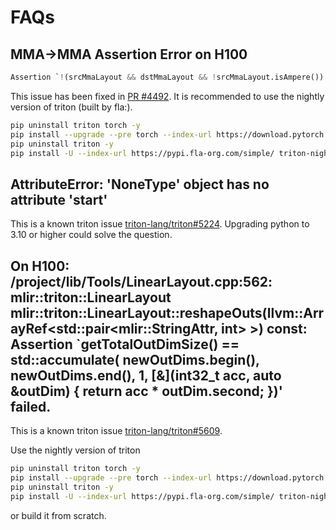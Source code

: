 # FAQs

## MMA->MMA Assertion Error on H100

```py
Assertion `!(srcMmaLayout && dstMmaLayout && !srcMmaLayout.isAmpere()) && "mma -> mma layout conversion is only supported on Ampere"' failed.
```

This issue has been fixed in [PR #4492](https://github.com/triton-lang/triton/pull/4492).
It is recommended to use the nightly version of triton (built by fla:).

```sh
pip uninstall triton torch -y
pip install --upgrade --pre torch --index-url https://download.pytorch.org/whl/nightly/cu126
pip uninstall triton -y
pip install -U --index-url https://pypi.fla-org.com/simple/ triton-nightly --upgrade
```

## AttributeError: 'NoneType' object has no attribute 'start'

This is a known triton issue [triton-lang/triton#5224](https://github.com/triton-lang/triton/issues/5224).
Upgrading python to 3.10 or higher could solve the question.


## On H100: /project/lib/Tools/LinearLayout.cpp:562: mlir::triton::LinearLayout mlir::triton::LinearLayout::reshapeOuts(llvm::ArrayRef<std::pair<mlir::StringAttr, int> >) const: Assertion `getTotalOutDimSize() == std::accumulate( newOutDims.begin(), newOutDims.end(), 1, [&](int32_t acc, auto &outDim) { return acc * outDim.second; })' failed.

This is a known triton issue [triton-lang/triton#5609](https://github.com/triton-lang/triton/issues/5609).

Use the nightly version of triton
```sh
pip uninstall triton torch -y
pip install --upgrade --pre torch --index-url https://download.pytorch.org/whl/nightly/cu126
pip uninstall triton -y
pip install -U --index-url https://pypi.fla-org.com/simple/ triton-nightly --upgrade
```
or build it from scratch.
